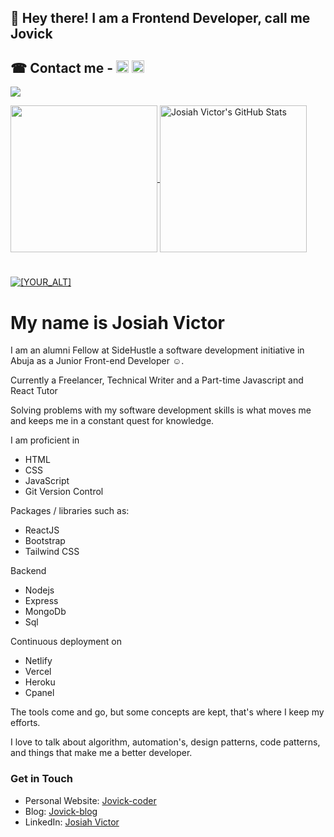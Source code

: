 ## 👋 Hey there! I am a Frontend Developer, call me Jovick

<!--- ![Readme Cover](https://github.com/jovick-coder/jovick-coder/blob/master/cover.jpg) -->
## &#x260E; Contact me - [<img src='https://cdn.jsdelivr.net/npm/simple-icons@3.0.1/icons/linkedin.svg' alt='linkedin' height='20'>](https://www.linkedin.com/in/josiah-victor/) [<img src='https://cdn.jsdelivr.net/npm/simple-icons@3.0.1/icons/twitter.svg' alt='twitter' height='20'>](https://twitter.com/victorjosiah19)
<!-- [<img src='https://cdn.jsdelivr.net/npm/simple-icons@3.0.1/icons/instagram.svg' alt='instagram' height='20' color="red">](https://www.instagram.com/unclebigbay/) -->
<!-- [<img src='https://cdn.jsdelivr.net/npm/simple-icons@3.0.1/icons/icloud.svg' alt='website' height='20'>](https://dev.to/) [<img src='https://cdn.jsdelivr.net/npm/simple-icons@3.0.1/icons/dev-dot-to.svg' alt='website' height='25'>](https://dev.to/) -->

![](https://visitor-badge.laobi.icu/badge?page_id=jovick-coder)

<a href="https://github.com/jovick-coder/jovick-coder">
  <img height="235px" align="center" src="https://github-readme-stats.vercel.app/api/top-langs/?username=jovick-coder&hide=java&title_color=ffffff&text_color=c9cacc&icon_color=2bbc8a&bg_color=1d1f21" />
</a>

<a href="https://github.com/jovick-coder/jovick-coder">
  <img height="235px" align="center" src="https://github-readme-stats.vercel.app/api?username=jovick-coder&show_icons=true&line_height=27&count_private=true&title_color=ffffff&text_color=c9cacc&icon_color=2bbc8a&bg_color=1d1f21" alt="Josiah Victor's GitHub Stats" />
</a>  

<!-- Streak -->
#
<!-- <p align="center"> -->
  <a href="https://jovick-blog.hashnode.dev">
   <img src="http://github-readme-streak-stats.herokuapp.com?user=jovick-coder&theme=prussian&hide_border=true" alt="[YOUR_ALT]"/>
 </a>
<!-- </p>  -->

<br/>

# My name is **Josiah Victor**

I am an alumni Fellow at SideHustle a software development initiative in Abuja as a Junior Front-end Developer &#x263A;.  

Currently a Freelancer, Technical Writer and a Part-time Javascript and React Tutor

Solving problems with my software development skills is what moves me and keeps me in a constant quest for knowledge.

I am proficient in  

- HTML  
- CSS  
- JavaScript  
- Git Version Control

Packages / libraries such as:

- ReactJS
- Bootstrap  
- Tailwind CSS

Backend

- Nodejs
- Express
- MongoDb
- Sql

Continuous deployment on  

- Netlify
- Vercel
- Heroku
- Cpanel

<!--Also:
- PHP
- MySql
-->

The tools come and go, but some concepts are kept, that's where I keep my efforts.

I love to talk about algorithm, automation's, design patterns, code patterns, and things that make me a better developer.

### Get in Touch

<!-- - Link Tree: [unclebigbay](https://linktr.ee/unclebigbay) -->

- Personal Website: [Jovick-coder](https://jovick-coder.netlify.app)
- Blog: [Jovick-blog](https://jovick-blog.hashnode.dev/)
- LinkedIn: [Josiah Victor](https://www.linkedin.com/in/josiah-victor/)
<!-- - Medium: [jovick-coder.medium.com](https://www.jovick-coder.medium.com/) -->
